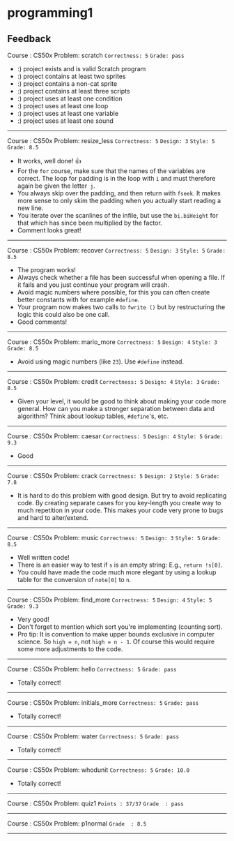 # programming1

## Feedback

Course : CS50x
Problem: scratch
`Correctness: 5`
`Grade: pass`

- :) project exists and is valid Scratch program
- :) project contains at least two sprites
- :) project contains a non-cat sprite
- :) project contains at least three scripts
- :) project uses at least one condition
- :) project uses at least one loop
- :) project uses at least one variable
- :) project uses at least one sound

------------------------------------------------------------------------------

Course : CS50x
Problem: resize_less
`Correctness: 5`
`Design: 3`
`Style: 5`
`Grade: 8.5`

- It works, well done! 👍
- For the `for` course, make sure that the names of the variables are correct. The loop for padding is in the loop with `i` and must therefore again be given the letter` j`.
- You always skip over the padding, and then return with `fseek`. It makes more sense to only skim the padding when you actually start reading a new line.
- You iterate over the scanlines of the infile, but use the `bi.biHeight` for that which has since been multiplied by the factor.
- Comment looks great!

------------------------------------------------------------------------------

Course : CS50x
Problem: recover
`Correctness: 5`
`Design: 3`
`Style: 5`
`Grade: 8.5`

- The program works!
- Always check whether a file has been successful when opening a file. If it fails and you just continue your program will crash.
- Avoid magic numbers where possible, for this you can often create better constants with for example `#define`.
- Your program now makes two calls to `fwrite ()` but by restructuring the logic this could also be one call.
- Good comments!

------------------------------------------------------------------------------

Course : CS50x
Problem: mario_more
`Correctness: 5`
`Design: 4`
`Style: 3`
`Grade: 8.5`

* Avoid using magic numbers (like `23`). Use `#define` instead.

------------------------------------------------------------------------------

Course : CS50x
Problem: credit
`Correctness: 5`
`Design: 4`
`Style: 3`
`Grade: 8.5`

* Given your level, it would be good to think about making your code more general. How can you make a stronger separation between data and algorithm? Think about lookup tables, `#define`'s, etc.

------------------------------------------------------------------------------

Course : CS50x
Problem: caesar
`Correctness: 5`
`Design: 4`
`Style: 5`
`Grade: 9.3`

* Good

------------------------------------------------------------------------------

Course : CS50x
Problem: crack
`Correctness: 5`
`Design: 2`
`Style: 5`
`Grade: 7.8`

* It is hard to do this problem with good design. But try to avoid replicating code. By creating separate cases for you key-length you create way to much repetition in your code. This makes your code very prone to bugs and hard to alter/extend.

------------------------------------------------------------------------------

Course : CS50x
Problem: music
`Correctness: 5`
`Design: 3`
`Style: 5`
`Grade: 8.5`

* Well written code!
* There is an easier way to test if `s` is an empty string: E.g., `return !s[0]`.
* You could have made the code much more elegant by using a lookup table for the conversion of `note[0]` to `n`.

------------------------------------------------------------------------------

Course : CS50x
Problem: find_more
`Correctness: 5`
`Design: 4`
`Style: 5`
`Grade: 9.3`

* Very good!
* Don't forget to mention which sort you're implementing (counting sort).
* Pro tip: It is convention to make upper bounds exclusive in computer science. So `high = n`, not `high = n - 1`.  Of course this would require some more adjustments to the code.

------------------------------------------------------------------------------

Course : CS50x
Problem: hello
`Correctness: 5`
`Grade: pass`

- Totally correct!

------------------------------------------------------------------------------

Course : CS50x
Problem: initials_more
`Correctness: 5`
`Grade: pass`

- Totally correct!

------------------------------------------------------------------------------

Course : CS50x
Problem: water
`Correctness: 5`
`Grade: pass`

- Totally correct!

------------------------------------------------------------------------------

Course : CS50x
Problem: whodunit
`Correctness: 5`
`Grade: 10.0`

- Totally correct!

------------------------------------------------------------------------------

Course : CS50x
Problem: quiz1
`Points : 37/37`
`Grade  : pass`

------------------------------------------------------------------------------

Course : CS50x
Problem: p1normal
`Grade  : 8.5`

------------------------------------------------------------------------------
